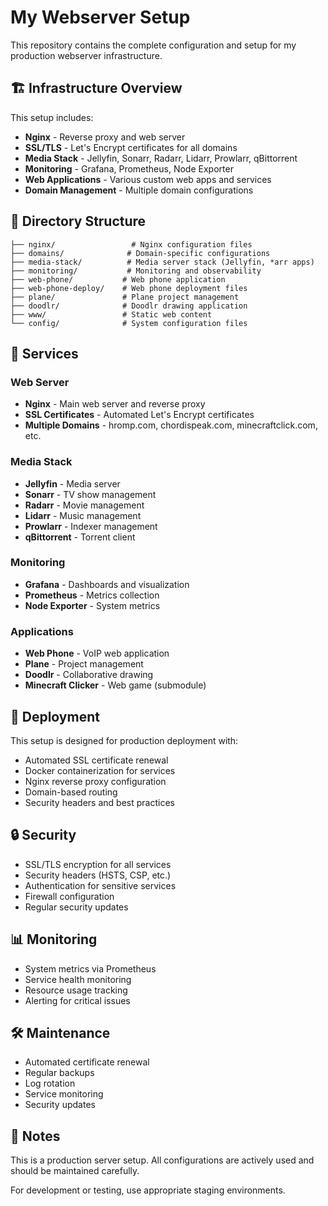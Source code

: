 # My Webserver Setup

This repository contains the complete configuration and setup for my production webserver infrastructure.

## 🏗️ Infrastructure Overview

This setup includes:
- **Nginx** - Reverse proxy and web server
- **SSL/TLS** - Let's Encrypt certificates for all domains
- **Media Stack** - Jellyfin, Sonarr, Radarr, Lidarr, Prowlarr, qBittorrent
- **Monitoring** - Grafana, Prometheus, Node Exporter
- **Web Applications** - Various custom web apps and services
- **Domain Management** - Multiple domain configurations

## 📁 Directory Structure

```
├── nginx/                 # Nginx configuration files
├── domains/              # Domain-specific configurations
├── media-stack/          # Media server stack (Jellyfin, *arr apps)
├── monitoring/           # Monitoring and observability
├── web-phone/           # Web phone application
├── web-phone-deploy/    # Web phone deployment files
├── plane/               # Plane project management
├── doodlr/              # Doodlr drawing application
├── www/                 # Static web content
└── config/              # System configuration files
```

## 🔧 Services

### Web Server
- **Nginx** - Main web server and reverse proxy
- **SSL Certificates** - Automated Let's Encrypt certificates
- **Multiple Domains** - hromp.com, chordispeak.com, minecraftclick.com, etc.

### Media Stack
- **Jellyfin** - Media server
- **Sonarr** - TV show management
- **Radarr** - Movie management  
- **Lidarr** - Music management
- **Prowlarr** - Indexer management
- **qBittorrent** - Torrent client

### Monitoring
- **Grafana** - Dashboards and visualization
- **Prometheus** - Metrics collection
- **Node Exporter** - System metrics

### Applications
- **Web Phone** - VoIP web application
- **Plane** - Project management
- **Doodlr** - Collaborative drawing
- **Minecraft Clicker** - Web game (submodule)

## 🚀 Deployment

This setup is designed for production deployment with:
- Automated SSL certificate renewal
- Docker containerization for services
- Nginx reverse proxy configuration
- Domain-based routing
- Security headers and best practices

## 🔒 Security

- SSL/TLS encryption for all services
- Security headers (HSTS, CSP, etc.)
- Authentication for sensitive services
- Firewall configuration
- Regular security updates

## 📊 Monitoring

- System metrics via Prometheus
- Service health monitoring
- Resource usage tracking
- Alerting for critical issues

## 🛠️ Maintenance

- Automated certificate renewal
- Regular backups
- Log rotation
- Service monitoring
- Security updates

## 📝 Notes

This is a production server setup. All configurations are actively used and should be maintained carefully.

For development or testing, use appropriate staging environments.